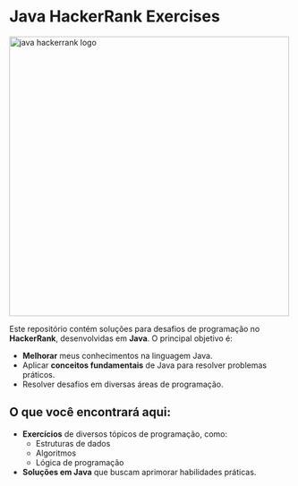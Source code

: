 # Java HackerRank Exercises

<img src="https://i.ytimg.com/vi/Hl-nKPUq6s4/hq720.jpg?sqp=-oaymwEhCK4FEIIDSFryq4qpAxMIARUAAAAAGAElAADIQj0AgKJD&rs=AOn4CLA7RBciqWI0I0YliHjCHSgmMfFnUA" alt="java hackerrank logo" width="500" height="auto" />

Este repositório contém soluções para desafios de programação no **HackerRank**, desenvolvidas em **Java**. O principal objetivo é:

- **Melhorar** meus conhecimentos na linguagem Java.
- Aplicar **conceitos fundamentais** de Java para resolver problemas práticos.
- Resolver desafios em diversas áreas de programação.

## O que você encontrará aqui:

- **Exercícios** de diversos tópicos de programação, como:
  - Estruturas de dados
  - Algoritmos
  - Lógica de programação
- **Soluções em Java** que buscam aprimorar habilidades práticas.
